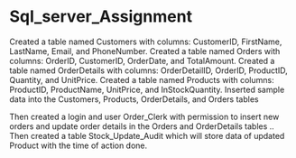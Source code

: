 # Sql_server_Assignment
Created a table named Customers with columns: CustomerID, FirstName, LastName, Email, and PhoneNumber.
Created a table named Orders with columns: OrderID, CustomerID, OrderDate, and TotalAmount.
Created a table named OrderDetails with columns: OrderDetailID, OrderID, ProductID, Quantity, and UnitPrice.
Created a table named Products with columns: ProductID, ProductName, UnitPrice, and InStockQuantity.
Inserted sample data into the Customers, Products, OrderDetails, and Orders tables

Then created a login and user Order_Clerk with permission to insert new orders and update order details in the Orders and OrderDetails tables ..
 Then created a table Stock_Update_Audit which will store data of updated Product with the time of action done.

